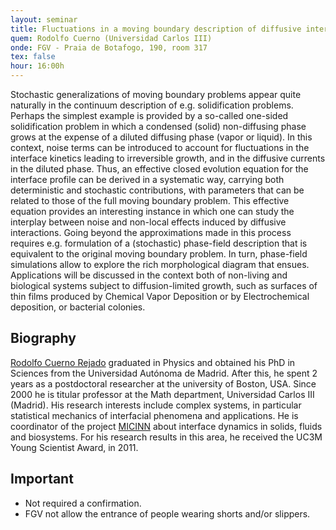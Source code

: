 ```yaml
---
layout: seminar
title: Fluctuations in a moving boundary description of diffusive interface growth
quem: Rodolfo Cuerno (Universidad Carlos III)
onde: FGV - Praia de Botafogo, 190, room 317
tex: false
hour: 16:00h
---
```


Stochastic generalizations of moving boundary problems appear quite
naturally in the continuum description of e.g. solidification
problems. Perhaps the simplest example is provided by a so-called
one-sided solidification problem in which a condensed (solid)
non-diffusing phase grows at the expense of a diluted diffusing phase
(vapor or liquid). In this context, noise terms can be introduced to
account for fluctuations in the interface kinetics leading to
irreversible growth, and in the diffusive currents in the diluted
phase. Thus, an effective closed evolution equation for the interface
profile can be derived in a systematic way, carrying both
deterministic and stochastic contributions, with parameters that can
be related to those of the full moving boundary problem. This
effective equation provides an interesting instance in which one can
study the interplay between noise and non-local effects induced by
diffusive interactions. Going beyond the approximations made in this
process requires e.g. formulation of a (stochastic) phase-field
description that is equivalent to the original moving boundary
problem. In turn, phase-field simulations allow to explore the rich
morphological diagram that ensues. Applications will be discussed in
the context both of non-living and biological systems subject to
diffusion-limited growth, such as surfaces of thin films produced by
Chemical Vapor Deposition or by Electrochemical deposition, or
bacterial colonies.

## Biography

[Rodolfo Cuerno Rejado](http://matematicas.uc3m.es/index.php/dpto-people/titulares/rcuerno-menu)
graduated in Physics and obtained his PhD in Sciences from the
Universidad Autónoma de Madrid. After this, he spent 2 years as a
postdoctoral researcher at the university of Boston, USA. Since 2000
he is titular professor at the Math department, Universidad Carlos III
(Madrid). His research interests include complex systems, in
particular statistical mechanics of interfacial phenomena and
applications. He is coordinator of the project
[MICINN](http://www.dynamint.org) about interface dynamics in solids,
fluids and biosystems.  For his research results in this area, he
received the UC3M Young Scientist Award, in 2011.

## Important

- Not required a confirmation.
- FGV not allow the entrance of people wearing shorts and/or slippers.
